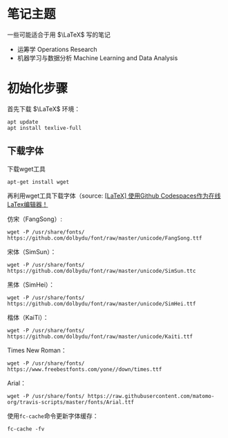 # 笔记主题

一些可能适合于用 $\LaTeX$ 写的笔记

- 运筹学 Operations Research
- 机器学习与数据分析 Machine Learning and Data Analysis

# 初始化步骤

首先下载 $\LaTeX$ 环境：

```shell
apt update
apt install texlive-full
```

## 下载字体

下载wget工具

```shell
apt-get install wget
```

再利用wget工具下载字体（source: [[LaTeX] 使用Github Codespaces作为在线LaTex编辑器！](https://jeza-chen.com/2022/11/11/Use-Github-Codespaces-As-Online-LaTex-Editor/)

仿宋（FangSong）:

```shell
wget -P /usr/share/fonts/ https://github.com/dolbydu/font/raw/master/unicode/FangSong.ttf
```

宋体（SimSun）：

```shell
wget -P /usr/share/fonts/ https://github.com/dolbydu/font/raw/master/unicode/SimSun.ttc
```

黑体（SimHei）：

```shell
wget -P /usr/share/fonts/ https://github.com/dolbydu/font/raw/master/unicode/SimHei.ttf
```

楷体（KaiTi）：

```shell
wget -P /usr/share/fonts/ https://github.com/dolbydu/font/raw/master/unicode/Kaiti.ttf
```

Times New Roman：

```shell
wget -P /usr/share/fonts/ https://www.freebestfonts.com/yone//down/times.ttf
```

Arial：

```shell
wget -P /usr/share/fonts/ https://raw.githubusercontent.com/matomo-org/travis-scripts/master/fonts/Arial.ttf
```

使用`fc-cache`命令更新字体缓存：

```shell
fc-cache -fv
```